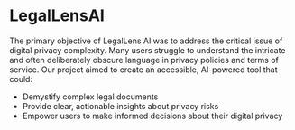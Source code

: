 # LegalLensAI
The primary objective of LegalLens AI was to address the critical issue of digital privacy complexity. Many users struggle to understand the intricate and often deliberately obscure language in privacy policies and terms of service. Our project aimed to create an accessible, AI-powered tool that could:
- Demystify complex legal documents
- Provide clear, actionable insights about privacy risks
- Empower users to make informed decisions about their digital privacy
